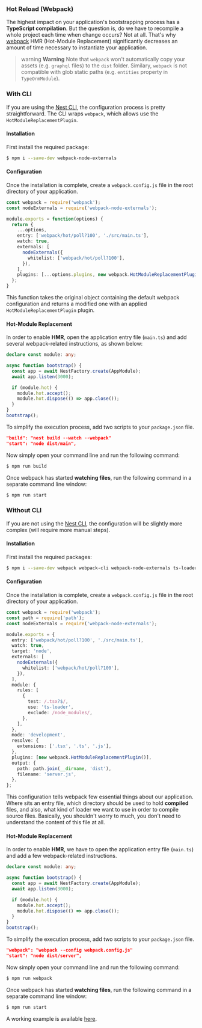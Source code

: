 ### Hot Reload (Webpack)

The highest impact on your application's bootstrapping process has a **TypeScript compilation**. But the question is, do we have to recompile a whole project each time when change occurs? Not at all. That's why [webpack](https://github.com/webpack/webpack) HMR (Hot-Module Replacement) significantly decreases an amount of time necessary to instantiate your application.

> warning **Warning** Note that `webpack` won't automatically copy your assets (e.g. `graphql` files) to the `dist` folder. Similary, `webpack` is not compatible with glob static paths (e.g. `entities` property in `TypeOrmModule`).

### With CLI

If you are using the [Nest CLI](https://docs.nestjs.com/cli/overview), the configuration process is pretty straightforward. The CLI wraps `webpack`, which allows use the `HotModuleReplacementPlugin`.

#### Installation

First install the required package:

```bash
$ npm i --save-dev webpack-node-externals
```

#### Configuration

Once the installation is complete, create a `webpack.config.js` file in the root directory of your application.

```typescript
const webpack = require('webpack');
const nodeExternals = require('webpack-node-externals');

module.exports = function(options) {
  return {
    ...options,
    entry: ['webpack/hot/poll?100', './src/main.ts'],
    watch: true,
    externals: [
      nodeExternals({
        whitelist: ['webpack/hot/poll?100'],
      }),
    ],
    plugins: [...options.plugins, new webpack.HotModuleReplacementPlugin()],
  };
}
```

This function takes the original object containing the default webpack configuration and returns a modified one with an applied `HotModuleReplacementPlugin` plugin.

#### Hot-Module Replacement

In order to enable **HMR**, open the application entry file (`main.ts`) and add several webpack-related instructions, as shown below:

```typescript
declare const module: any;

async function bootstrap() {
  const app = await NestFactory.create(AppModule);
  await app.listen(3000);

  if (module.hot) {
    module.hot.accept();
    module.hot.dispose(() => app.close());
  }
}
bootstrap();
```

To simplify the execution process, add two scripts to your `package.json` file.

```json
"build": "nest build --watch --webpack"
"start": "node dist/main",
```

Now simply open your command line and run the following command:

```bash
$ npm run build
```

Once webpack has started **watching files**, run the following command in a separate command line window:

```bash
$ npm run start
```

### Without CLI

If you are not using the [Nest CLI](https://docs.nestjs.com/cli/overview), the configuration will be slightly more complex (will require more manual steps).

#### Installation

First install the required packages:

```bash
$ npm i --save-dev webpack webpack-cli webpack-node-externals ts-loader
```

#### Configuration

Once the installation is complete, create a `webpack.config.js` file in the root directory of your application.

```typescript
const webpack = require('webpack');
const path = require('path');
const nodeExternals = require('webpack-node-externals');

module.exports = {
  entry: ['webpack/hot/poll?100', './src/main.ts'],
  watch: true,
  target: 'node',
  externals: [
    nodeExternals({
      whitelist: ['webpack/hot/poll?100'],
    }),
  ],
  module: {
    rules: [
      {
        test: /.tsx?$/,
        use: 'ts-loader',
        exclude: /node_modules/,
      },
    ],
  },
  mode: 'development',
  resolve: {
    extensions: ['.tsx', '.ts', '.js'],
  },
  plugins: [new webpack.HotModuleReplacementPlugin()],
  output: {
    path: path.join(__dirname, 'dist'),
    filename: 'server.js',
  },
};
```

This configuration tells webpack few essential things about our application. Where sits an entry file, which directory should be used to hold **compiled** files, and also, what kind of loader we want to use in order to compile source files. Basically, you shouldn't worry to much, you don't need to understand the content of this file at all.

#### Hot-Module Replacement

In order to enable **HMR**, we have to open the application entry file (`main.ts`) and add a few webpack-related instructions.

```typescript
declare const module: any;

async function bootstrap() {
  const app = await NestFactory.create(AppModule);
  await app.listen(3000);

  if (module.hot) {
    module.hot.accept();
    module.hot.dispose(() => app.close());
  }
}
bootstrap();
```

To simplify the execution process, add two scripts to your `package.json` file.

```json
"webpack": "webpack --config webpack.config.js"
"start": "node dist/server",
```

Now simply open your command line and run the following command:

```bash
$ npm run webpack
```

Once webpack has started **watching files**, run the following command in a separate command line window:

```bash
$ npm run start
```

A working example is available [here](https://github.com/nestjs/nest/tree/master/sample/08-webpack).
